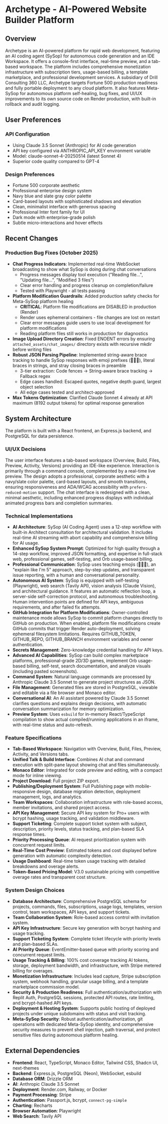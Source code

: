 # Archetype - AI-Powered Website Builder Platform

## Overview
Archetype is an AI-powered platform for rapid web development, featuring an AI coding agent (SySop) for autonomous code generation and an IDE Workspace. It offers a console-first interface, real-time preview, and a tab-based workspace. The platform includes comprehensive monetization infrastructure with subscription tiers, usage-based billing, a template marketplace, and professional development services. A subsidiary of Drill Consulting 360 LLC, Archetype targets Fortune 500 production readiness and fully portable deployment to any cloud platform. It also features Meta-SySop for autonomous platform self-healing, bug fixes, and UI/UX improvements to its own source code on Render production, with built-in rollback and audit logging.

## User Preferences
### API Configuration
- Using Claude 3.5 Sonnet (Anthropic) for AI code generation
- API key configured via ANTHROPIC_API_KEY environment variable
- Model: claude-sonnet-4-20250514 (latest Sonnet 4)
- Superior code quality compared to GPT-4

### Design Preferences
- Fortune 500 corporate aesthetic
- Professional enterprise design system
- Navy blue and slate gray color palette
- Card-based layouts with sophisticated shadows and elevation
- Clean, minimalist interface with generous spacing
- Professional Inter font family for UI
- Dark mode with enterprise-grade polish
- Subtle micro-interactions and hover effects

## Recent Changes
### Production Bug Fixes (October 2025)
- **Chat Progress Indicators**: Implemented real-time WebSocket broadcasting to show what SySop is doing during chat conversations
  - Progress messages display tool execution ("Reading file...", "Updating file...", "Modified 3 files")
  - Clear error handling and progress cleanup on completion/failure
  - Tested with Playwright - all tests passing
- **Platform Modification Guardrails**: Added production safety checks for Meta-SySop platform healing
  - **CRITICAL**: Platform file modifications are DISABLED in production (Render)
  - Render uses ephemeral containers - file changes are lost on restart
  - Clear error messages guide users to use local development for platform modifications
  - Reading platform files still works in production for diagnostics
- **Image Upload Directory Creation**: Fixed ENOENT errors by ensuring `attached_assets/chat_images/` directory exists with recursive mkdir before writing files
- **Robust JSON Parsing Pipeline**: Implemented string-aware brace tracking to handle SySop responses with emoji prefixes (🧠🔨✅), literal braces in strings, and stray closing braces in preamble
  - 3-tier extraction: Code fences → String-aware brace tracking → Fallback regex
  - Edge cases handled: Escaped quotes, negative depth guard, largest object selection
  - All edge cases tested and architect-approved
- **Max Tokens Optimization**: Clarified Claude Sonnet 4 already at API maximum (8192 output tokens) for optimal response generation

## System Architecture
The platform is built with a React frontend, an Express.js backend, and PostgreSQL for data persistence.

### UI/UX Decisions
The user interface features a tab-based workspace (Overview, Build, Files, Preview, Activity, Versions) providing an IDE-like experience. Interaction is primarily through a command console, complemented by a real-time live preview. The design adopts a professional, corporate aesthetic with a navy/slate color palette, card-based layouts, and smooth transitions, ensuring responsiveness and ADA/WCAG accessibility with `prefers-reduced-motion` support. The chat interface is redesigned with a clean, minimal aesthetic, including enhanced progress displays with individual animated progress bars and completion summaries.

### Technical Implementations
- **AI Architecture**: SySop (AI Coding Agent) uses a 12-step workflow with built-in Architect consultation for architectural validation. It includes real-time AI streaming with abort capability and comprehensive billing for AI usage.
- **Enhanced SySop System Prompt**: Optimized for high quality through a 14-step workflow, improved JSON formatting, and expertise in full-stack web, professional games, self-testing, and Orb usage-based billing.
- **Professional Communication**: SySop uses teaching emojis (🧠🔨✅), an "explain like I'm 5" approach, step-by-step updates, and transparent issue reporting, with a human and conversational personality.
- **Autonomous AI System**: SySop is equipped with self-testing (Playwright), web search (Tavily API), vision analysis (Claude Vision), and architectural guidance. It features an automatic reflection loop, a server-side self-correction protocol, and autonomous troubleshooting. Human intervention points are defined for API keys, ambiguous requirements, and after failed fix attempts.
- **GitHub Integration for Platform Modifications**: Owner-controlled maintenance mode allows SySop to commit platform changes directly to GitHub on production. When enabled, platform file modifications create GitHub commits that trigger Render auto-deployment, solving ephemeral filesystem limitations. Requires GITHUB_TOKEN, GITHUB_REPO, GITHUB_BRANCH environment variables and owner authentication.
- **Secrets Management**: Zero-knowledge credential handling for API keys.
- **Advanced AI Capabilities**: SySop can build complex marketplace platforms, professional-grade 2D/3D games, implement Orb usage-based billing, self-test, search documentation, and analyze visuals (including pasted screenshots).
- **Command System**: Natural language commands are processed by Anthropic Claude 3.5 Sonnet to generate project structures as JSON.
- **File Management**: Generated files are stored in PostgreSQL, viewable and editable via a file browser and Monaco editor.
- **Conversational AI**: An AI assistant powered by Claude 3.5 Sonnet clarifies questions and explains design decisions, with automatic conversation summarization for memory optimization.
- **Preview System**: Uses `esbuild` for in-memory React/TypeScript compilation to show actual compiled/running applications in an iframe, with real-time status and auto-refresh.

### Feature Specifications
- **Tab-Based Workspace**: Navigation with Overview, Build, Files, Preview, Activity, and Versions tabs.
- **Unified Talk & Build Interface**: Combines AI chat and command execution with split-pane layout showing chat and files simultaneously.
- **Monaco Editor**: Integrated for code preview and editing, with a compact mode for inline viewing.
- **Project Download**: Full project ZIP export.
- **Publishing/Deployment System**: Full Publishing page with mobile-responsive design, database migration detection, deployment management, logs, and analytics.
- **Team Workspaces**: Collaboration infrastructure with role-based access, member invitations, and shared project access.
- **API Key Management**: Secure API key system for Pro+ users with bcrypt hashing, usage tracking, and validation middleware.
- **Support Ticketing**: Complete support ticket system with subject, description, priority levels, status tracking, and plan-based SLA response times.
- **Priority Processing Queue**: AI request prioritization system with concurrent request limits.
- **Real-Time Cost Preview**: Estimated tokens and cost displayed before generation with automatic complexity detection.
- **Usage Dashboard**: Real-time token usage tracking with detailed breakdowns and overage alerts.
- **Token-Based Pricing Model**: V3.0 sustainable pricing with competitive overage rates and transparent cost structure.

### System Design Choices
- **Database Architecture**: Comprehensive PostgreSQL schema for projects, commands, files, subscriptions, usage logs, templates, version control, team workspaces, API keys, and support tickets.
- **Team Collaboration System**: Role-based access control with invitation system.
- **API Key Infrastructure**: Secure key generation with bcrypt hashing and usage tracking.
- **Support Ticketing System**: Complete ticket lifecycle with priority levels and plan-based SLAs.
- **AI Priority Queue**: EventEmitter-based queue with priority scoring and concurrent request limits.
- **Usage Tracking & Billing**: 100% cost coverage tracking AI tokens, storage, deployment bandwidth, and infrastructure, with Stripe metered billing for overages.
- **Monetization Infrastructure**: Includes lead capture, Stripe subscription system, webhook handling, granular usage billing, and a template marketplace commission model.
- **Security & Production Readiness**: Full authentication/authorization with Replit Auth, PostgreSQL sessions, protected API routes, rate limiting, and bcrypt-hashed API keys.
- **Deployment & Hosting System**: Supports public hosting of deployed projects under unique subdomains with status and visit tracking.
- **Meta-SySop Security**: Robust authentication/authorization, git operations with dedicated Meta-SySop identity, and comprehensive security measures to prevent shell injection, path traversal, and protect sensitive files during autonomous platform healing.

## External Dependencies
- **Frontend**: React, TypeScript, Monaco Editor, Tailwind CSS, Shadcn UI, next-themes
- **Backend**: Express.js, PostgreSQL (Neon), WebSocket, esbuild
- **Database ORM**: Drizzle ORM
- **AI**: Anthropic Claude 3.5 Sonnet
- **Deployment**: Render.com, Railway, or Docker
- **Payment Processing**: Stripe
- **Authentication**: Passport.js, bcrypt, `connect-pg-simple`
- **Charting**: Recharts
- **Browser Automation**: Playwright
- **Web Search**: Tavily API
```